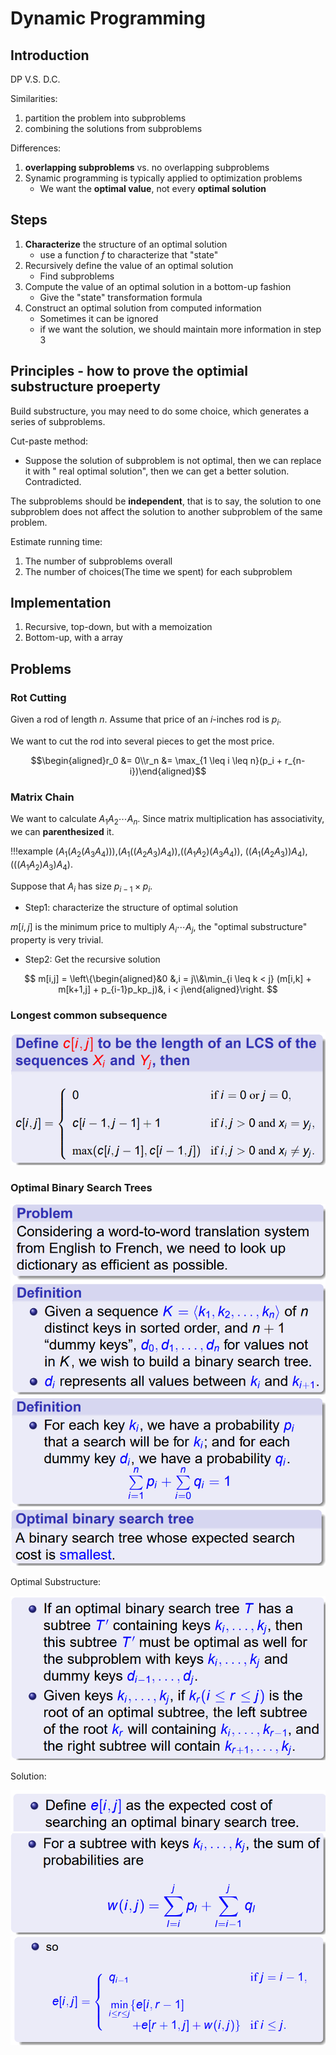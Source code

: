 # Dynamic Programming

## Introduction

DP V.S. D.C.

Similarities:

1. partition the problem into subproblems
2. combining the solutions from subproblems

Differences:

1. **overlapping subproblems** vs. no overlapping subproblems
2. Synamic programming is typically applied to optimization problems
    + We want the **optimal value**, not every **optimal solution**

## Steps 

1. **Characterize** the structure of an optimal solution
    + use a function $f$ to characterize that "state"
2. Recursively define the value of an optimal solution
    + Find subproblems
3. Compute the value of an optimal solution in a bottom-up fashion
    + Give the "state" transformation formula
4. Construct an optimal solution from computed information
    + Sometimes it can be ignored
    + if we want the solution, we should maintain more information in step 3

## Principles - how to prove the optimial substructure proeperty

Build substructure, you may need to do some choice, which generates a series of subproblems.

Cut-paste method:

+ Suppose the solution of subproblem is not optimal, then we can replace it with " real optimal solution", then we can get a better solution. Contradicted.


The subproblems should be **independent**, that is to say, the solution to one subproblem does not affect the solution to another subproblem of the same problem.

Estimate running time:

1. The number of subproblems overall
2. The number of choices(The time we spent) for each subproblem

## Implementation

1. Recursive, top-down, but with a memoization
2. Bottom-up, with a array

## Problems

### Rot Cutting

Given a rod of length $n$. Assume that price of an $i$-inches rod is $p_i$. 

We want to cut the rod into several pieces to get the most price.

$$\begin{aligned}r_0 &= 0\\r_n &= \max_{1 \leq i \leq n}(p_i + r_{n-i})\end{aligned}$$

### Matrix Chain

We want to calculate $A_1A_2 \cdots A_n$. Since matrix multiplication has associativity, we can **parenthesized** it.

!!!example 
    $(A_1(A_2(A_3A_4)))$,$(A_1((A_2A_3)A_4))$,$((A_1A_2)(A_3A_4))$, $((A_1(A_2A_3))A_4)$,$(((A_1A_2)A_3)A_4)$.

Suppose that $A_i$ has size $p_{i-1} \times p_i$.

+ Step1: characterize the structure of optimal solution

$m[i,j]$ is the minimum price to multiply $A_i \cdots A_j$, the "optimal substructure" property is very trivial.

+ Step2: Get the recursive solution

$$
m[i,j] = \left\{\begin{aligned}&0 &,i = j\\&\min_{i \leq k < j} (m[i,k] + m[k+1,j] + p_{i-1}p_kp_j)&, i < j\end{aligned}\right.
$$

### Longest common subsequence


![](dynamic_programming.assets/2022-06-03-11-23-07.png)

### Optimal Binary Search Trees

![](dynamic_programming.assets/2022-06-03-11-24-56.png)
![](dynamic_programming.assets/2022-06-03-11-29-06.png)
![](dynamic_programming.assets/2022-06-03-11-27-49.png)

Optimal Substructure:

![](dynamic_programming.assets/2022-06-03-11-30-12.png)

Solution:

![](dynamic_programming.assets/2022-06-03-11-35-31.png)
![](dynamic_programming.assets/2022-06-03-11-32-09.png)
![](dynamic_programming.assets/2022-06-03-11-32-50.png)